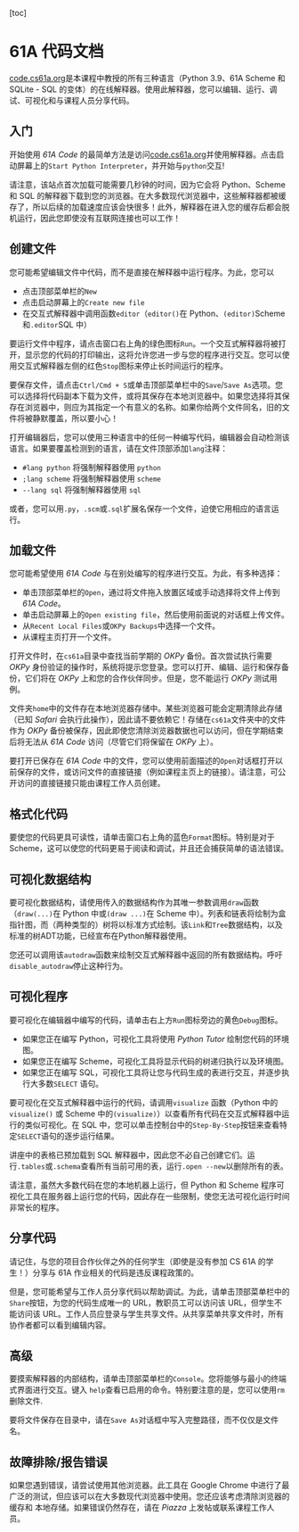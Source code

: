 [toc]

# 61A 代码文档

[code.cs61a.org](https://code.cs61a.org/)是本课程中教授的所有三种语言（Python 3.9、61A Scheme 和 SQLite - SQL 的变体）的在线解释器。使用此解释器，您可以编辑、运行、调试、可视化和与课程人员分享代码。

## 入门

开始使用 *61A Code* 的最简单方法是访问[code.cs61a.org](https://code.cs61a.org/)并使用解释器。点击启动屏幕上的`Start Python Interpreter`，并开始与`python`交互!

请注意，该站点首次加载可能需要几秒钟的时间，因为它会将 Python、Scheme 和 SQL 的解释器下载到您的浏览器。在大多数现代浏览器中，这些解释器都被缓存了，所以后续的加载速度应该会快很多！此外，解释器在进入您的缓存后都会脱机运行，因此您即使没有互联网连接也可以工作！

## 创建文件

您可能希望编辑文件中代码，而不是直接在解释器中运行程序。为此，您可以

- 点击顶部菜单栏的`New`
- 点击启动屏幕上的`Create new file`
- 在交互式解释器中调用函数`editor`（`editor()`在 Python、`(editor)`Scheme 和`.editor`SQL 中）

要运行文件中程序，请点击窗口右上角的绿色图标`Run`。一个交互式解释器将被打开，显示您的代码的打印输出，这将允许您进一步与您的程序进行交互。您可以使用交互式解释器左侧的红色`Stop`图标来停止长时间运行的程序。

要保存文件，请点击`Ctrl/Cmd + S`或单击顶部菜单栏中的`Save`/`Save As`选项。您可以选择将代码副本下载为文件，或将其保存在本地浏览器中。如果您选择将其保存在浏览器中，则应为其指定一个有意义的名称。如果你给两个文件同名，旧的文件将被静默覆盖，所以要小心！

打开编辑器后，您可以使用三种语言中的任何一种编写代码，编辑器会自动检测该语言。如果要覆盖检测到的语言，请在文件顶部添加`lang`注释：

- `#lang python` 将强制解释器使用 `python`
- `;lang scheme` 将强制解释器使用 `scheme`
- `--lang sql` 将强制解释器使用 `sql`

或者，您可以用`.py`，`.scm`或`.sql`扩展名保存一个文件，迫使它用相应的语言运行。

## 加载文件

您可能希望使用 *61A Code* 与在别处编写的程序进行交互。为此，有多种选择：

- 单击顶部菜单栏的`Open`，通过将文件拖入放置区域或手动选择将文件上传到 *61A Code*。
- 单击启动屏幕上的`Open existing file`，然后使用前面说的对话框上传文件。
- 从`Recent Local Files`或`OKPy Backups`中选择一个文件。
- 从课程主页打开一个文件。

打开文件时，在`cs61a`目录中查找当前学期的 *OKPy* 备份。首次尝试执行需要 *OKPy* 身份验证的操作时，系统将提示您登录。您可以打开、编辑、运行和保存备份，它们将在 *OKPy* 上和您的合作伙伴同步。但是，您不能运行 *OKPy* 测试用例。

文件夹`home`中的文件存在本地浏览器存储中。某些浏览器可能会定期清除此存储（已知 *Safari* 会执行此操作），因此请不要依赖它！存储在`cs61a`文件夹中的文件作为 *OKPy* 备份被保存，因此即使您清除浏览器数据也可以访问，但在学期结束后将无法从 *61A Code* 访问（尽管它们将保留在 *OKPy* 上）。

要打开已保存在 *61A Code* 中的文件，您可以使用前面描述的`Open`对话框打开以前保存的文件，或访问文件的直接链接（例如课程主页上的链接）。请注意，可公开访问的直接链接只能由课程工作人员创建。

## 格式化代码

要使您的代码更具可读性，请单击窗口右上角的蓝色`Format`图标。特别是对于 Scheme，这可以使您的代码更易于阅读和调试，并且还会捕获简单的语法错误。

## 可视化数据结构

要可视化数据结构，请使用传入的数据结构作为其唯一参数调用`draw`函数（`draw(...)`在 Python 中或`(draw ...)`在 Scheme 中）。列表和链表将绘制为盒指针图，而（两种类型的）树将以标准方式绘制。该`Link`和`Tree`数据结构，以及标准的树ADT功能，已经宣布在Python解释器使用。

您还可以调用该`autodraw`函数来绘制交互式解释器中返回的所有数据结构。呼吁`disable_autodraw`停止这种行为。

## 可视化程序

要可视化在编辑器中编写的代码，请单击右上方`Run`图标旁边的黄色`Debug`图标。

- 如果您正在编写 Python，可视化工具将使用 *Python Tutor* 绘制您代码的环境图。
- 如果您正在编写 Scheme，可视化工具将显示代码的树递归执行以及环境图。
- 如果您正在编写 SQL，可视化工具将让您与代码生成的表进行交互，并逐步执行大多数`SELECT` 语句。

要可视化在交互式解释器中运行的代码，请调用`visualize` 函数（Python 中的`visualize()` 或 Scheme 中的`(visualize)`）以查看所有代码在交互式解释器中运行的类似可视化。在 SQL 中，您可以单击控制台中的`Step-By-Step`按钮来查看特定`SELECT`语句的逐步运行结果。

讲座中的表格已预加载到 SQL 解释器中，因此您不必自己创建它们。运行`.tables`或`.schema`查看所有当前可用的表，运行`.open --new`以删除所有的表。

请注意，虽然大多数代码在您的本地机器上运行，但 Python 和 Scheme 程序可视化工具在服务器上运行您的代码，因此存在一些限制，使您无法可视化运行时间非常长的程序。

## 分享代码

请记住，与您的项目合作伙伴之外的任何学生（即使是没有参加 CS 61A 的学生！）分享与 61A 作业相关的代码是违反课程政策的。

但是，您可能希望与工作人员分享代码以帮助调试。为此，请单击顶部菜单栏中的`Share`按钮，为您的代码生成唯一的 URL，教职员工可以访问该 URL，但学生不能访问该 URL。工作人员应登录与学生共享文件。从共享菜单共享文件时，所有协作者都可以看到编辑内容。

## 高级

要摸索解释器的内部结构，请单击顶部菜单栏的`Console`。您将能够与最小的终端式界面进行交互。键入 `help`查看已启用的命令。特别要注意的是，您可以使用`rm`删除文件.

要将文件保存在目录中，请在`Save As`对话框中写入完整路径，而不仅仅是文件名。

## 故障排除/报告错误

如果您遇到错误，请尝试使用其他浏览器。此工具在 Google Chrome 中进行了最广泛的测试，但应该可以在大多数现代浏览器中使用。您还应该考虑清除浏览器的缓存和 本地存储。如果错误仍然存在，请在 *Piazza* 上发帖或联系课程工作人员。